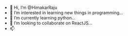 - 👋 Hi, I’m @HimakarRaju
- 👀 I’m interested in learning new things in programming...
- 🌱 I’m currently learning python...
- 💞️ I’m looking to collaborate on ReactJS...
- 📫 

<!---
HimakarRaju/HimakarRaju is a ✨ special ✨ repository because its `README.md` (this file) appears on your GitHub profile.
You can click the Preview link to take a look at your changes.
--->
